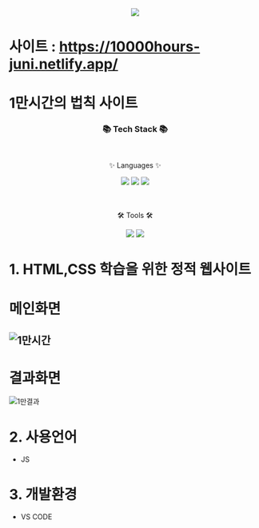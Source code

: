 <div align=center>
	<img src="https://capsule-render.vercel.app/api?type=waving&color=auto&height=200&section=header&text=Juni%20Github!&fontSize=90" />	
</div>

# 사이트 : https://10000hours-juni.netlify.app/

# 1만시간의 법칙 사이트

<div align=center>
	<h3>📚 Tech Stack 📚</h3>
	<br>
	<p>✨ Languages ✨</p>
</div>
<div align="center">
	<img src="https://img.shields.io/badge/HTML5-E34F26?style=flat&logo=HTML5&logoColor=white" />
	<img src="https://img.shields.io/badge/CSS3-1572B6?style=flat&logo=CSS3&logoColor=white" />
	<img src="https://img.shields.io/badge/JavaScript-F7DF1E?style=flat&logo=JavaScript&logoColor=white" />
	<br>
</div>
<br>
<br>
<div align=center>
	<p>🛠 Tools 🛠</p>
</div>
<div align=center>
	<img src="https://img.shields.io/badge/Visual%20Studio%20Code-007ACC?style=flat&logo=VisualStudioCode&logoColor=white" />
	<img src="https://img.shields.io/badge/GitHub-181717?style=flat&logo=GitHub&logoColor=white" />
</div>


#  1. HTML,CSS 학습을 위한 정적 웹사이트

# 메인화면
![1만시간](https://github.com/juni0914/1hours/assets/100837725/11e66a6d-ec93-4691-a0c9-300f9f45d4ab)
---
# 결과화면
![1만결과](https://github.com/juni0914/1hours/assets/100837725/ef548dd2-55f0-4514-8a01-109686a8e7f9)

# 2. 사용언어
  - JS 

# 3. 개발환경
  - VS CODE 
